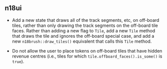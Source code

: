 ## n18ui

- Add a new state that draws all of the track segments, etc, on off-board tiles, rather than only drawing the track segments on the off-board tile faces.
  Rather than adding a new flag to `Tile`, add a new `Tile` method that draws the tile and ignores the off-board special case, and add a new `n18brush::draw_tiles()` equivalent that calls this `Tile` method.

- Do not allow the user to place tokens on off-board tiles that have hidden revenue centres (i.e., tiles for which `tile.offboard_faces().is_some()` is `true`).
